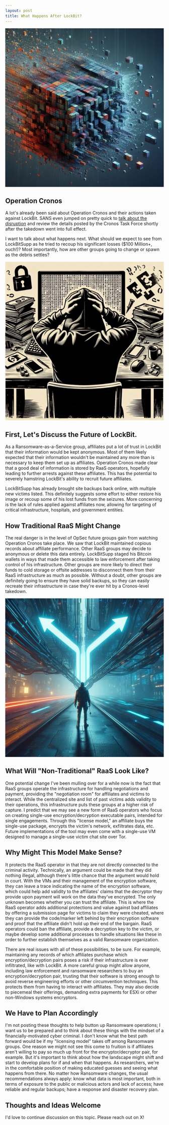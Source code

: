 ```yaml
---
layout: post
title: What Happens After LockBit?
---
```


<p align="center">
  <img src="../public/2024-02-29/block-breaking-pieces.png" />
</p>

## Operation Cronos

A lot's already been said about Operation Cronos and their actions taken against LockBit. SANS even jumped on pretty quick to [talk about the disruption](https://www.youtube.com/watch?v=Ith3IgY8on8) and review the details posted by the Cronos Task Force shortly after the takedown went into full effect. 

I want to talk about what happens next. What should we expect to see from LockBitSupp as he tried to recoup his significant losses ($100 Million+, ouch!)? Most importantly, how are other groups going to change or spawn as the debris settles? 

<p align="center">
    <img src="../public/2024-02-29/lockbit-defeated.png" />
</p>

## First, Let's Discuss the Future of LockBit. 
As a Ransomware-as-a-Service group, affiliates put a lot of trust in LockBit that their information would be kept anonymous. Most of them likely expected that their information wouldn't be maintained any more than is necessary to keep them set up as affiliates. Operation Cronos made clear that a good deal of information is stored by RaaS operators, hopefully leading to further arrests against these affiliates. This has the potential to severely hamstring LockBit's ability to recruit future affiliates.

LockBitSupp has already brought site backups back online, with multiple new victims listed. This definitely suggests some effort to either restore his image or recoup some of his lost funds from the seizures. More concerning is the lack of rules applied against affiliates now, allowing for targeting of critical infrastructure, hospitals, and government entities.

## How Traditional RaaS Might Change
The real danger is in the level of OpSec future groups gain from watching Operation Cronos take place. We saw that LockBit maintained copious records about affiliate performance. Other RaaS groups may decide to anonymous or delete this data entirely. LockBitSupp staged his Bitcoin wallets in ways that made them accessible to law enforcement after taking control of his infrastructure. Other groups are more likely to direct their funds to cold storage or offsite addresses to disconnect them from their RaaS infrastructure as much as possible. Without a doubt, other groups are definitely going to ensure they have solid backups, so they can easily recreate their infrastructure in case they're ever hit by a Cronos-level takedown.

<p align="center">
    <img src="../public/2024-02-29/cyber-fork-in-road.png" />
</p>

## What Will "Non-Traditional" RaaS Look Like?
One potential change I've been mulling over for a while now is the fact that RaaS groups operate the infrastructure for handling negotiations and payment, providing the "negotiation room" for affiliates and victims to interact. While the centralized site and list of past victims adds validity to their operations, this infrastructure puts these groups at a higher risk of capture. I predict that we may see a new form of RaaS operators who focus on creating single-use encryption/decryption executable pairs, intended for single engagements. Through this "license model," an affiliate buys the single-use package, encrypts the victim's network, exfiltrates data, etc. Future implementations of the tool may even come with a single-use VM designed to manage a single-use victim chat site over Tor. 

## Why Might This Model Make Sense?
It protects the RaaS operator in that they are not directly connected to the criminal activity. Technically, an argument could be made that they did nothing illegal, although there's little chance that the argument would hold in court. With the VMs and their management of the encryption software, they can leave a trace indicating the name of the encryption software, which could help add validity to the affiliates' claims that the decryptor they provide upon payment will work on the data they've encrypted. The only unknown becomes whether you can trust the affiliate. This is where the RaaS operator adds additional protections and value against bad affiliates by offering a submission page for victims to claim they were cheated, where they can provide the code/marker left behind by their encryption software and proof that the affiliate didn't hold up their end of the bargain. RaaS operators could ban the affiliate, provide a decryption key to the victim, or maybe develop some additional processes to handle situations like these in order to further establish themselves as a valid Ransomware organization.

There are real issues with all of these possibilities, to be sure. For example, maintaining any records of which affiliates purchase which encryption/decryption pairs poses a risk if their infrastructure is ever infiltrated, like with LockBit. A more careful group might allow anyone, including law enforcement and ransomware researchers to buy an encryption/decryption pair, trusting that their software is strong enough to avoid reverse engineering efforts or other circumvention techniques. This protects them from having to interact with affiliates. They may also decide to piecemeal their offerings, demanding extra payments for ESXi or other non-Windows systems encryptors. 

## We Have to Plan Accordingly
I'm not posting these thoughts to help button up Ransomware operations; I want us to be prepared and to think about these things with the mindset of a financially-motivated cyber criminal. I don't know what the best path forward would be if my "licensing model" takes off among Ransomware groups. One reason we might not see this come to fruition is if affiliates aren't willing to pay so much up front for the encryptor/decryptor pair, for example. But it's important to think about how the landscape might shift and start to develop plans for if and when that happens. As researchers, we're in the comfortable position of making educated guesses and seeing what happens from there. No matter how Ransomware changes, the usual recommendations always apply: know what data is most important, both in terms of exposure to the public or malicious actors and lack of access; have reliable and regular backups; have a response and disaster recovery plan. 

## Thoughts and Ideas Welcome
I'd love to continue discussion on this topic. Please reach out on X!